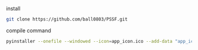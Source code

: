 install
```bash
git clone https://github.com/ball0803/PSSF.git
```

compile command

```bash
pyinstaller --onefile --windowed --icon=app_icon.ico --add-data "app_icon.ico;." .\puat_stress_stop_finder.py
```
